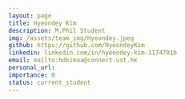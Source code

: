 ```yaml
---
layout: page
title: Hyeondey Kim
description: M.Phil Student
img: /assets/team_img/Hyeondey.jpeg
github: https://github.com/HyeondeyKim
linkedin: linkedin.com/in/hyeondey-kim-1174701b
email: mailto:hdkimaa@connect.ust.hk 
personal_url: 
importance: 0
status: current_student
---
```

